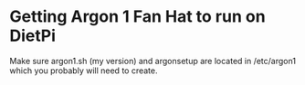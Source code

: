 # Getting Argon 1 Fan Hat to run on DietPi

Make sure argon1.sh (my version) and argonsetup are located in /etc/argon1 which you probably will need to create.
